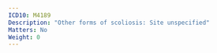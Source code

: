 ```yaml
---
ICD10: M4189
Description: "Other forms of scoliosis: Site unspecified"
Matters: No
Weight: 0
---
```

